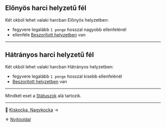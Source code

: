 ## Előnyös harci helyzetű fél

Két okból lehet valaki harcban Előnyös helyzetben:
- fegyvere legalább `1 penge` hosszal nagyobb ellenfelénél
- ellenféle [Beszorított helyzetben](065_01_harci_helyzetek.md#beszorított-helyzet) van

---
## Hátrányos harci helyzetű fél

Két okból lehet valaki harcban Hátrányos helyzetben:
- fegyvere legalább `1 penge` hosszal kisebb ellenfelénél
- [Beszorított helyzetben](065_01_harci_helyzetek.md#beszorított-helyzet) van

---

Mindkét eset a [Státuszok](082_statuszok.md) alá tartozik.

---

🔗 [Kiskocka, Nagykocka](063_02_kiskocka_nagykocka.md) →

⚜️ [Nyitóoldal](start.md#6-harcrendszer-%EF%B8%8F)
